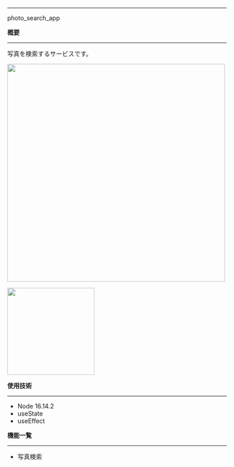 ***
photo_search_app

**概要**  
***
写真を検索するサービスです。  

<img src="https://user-images.githubusercontent.com/55477664/170509037-dc2737ad-7954-47e5-8780-bcb5d2ae2ef8.png" width="500サイズ">
<p float="left">
  <img src="https://user-images.githubusercontent.com/55477664/170509051-55c3e820-08e1-42f5-9056-26a02b382b2c.png" width="200サイズ">
</p>

**使用技術**
***
* Node 16.14.2
* useState
* useEffect  

**機能一覧**  
***
* 写真検索 
